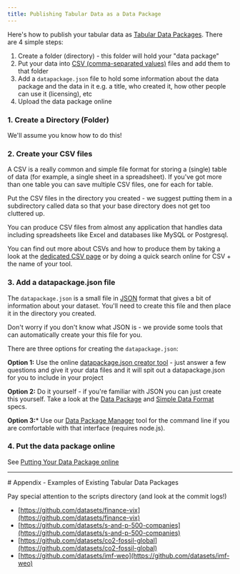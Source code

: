```yaml
---
title: Publishing Tabular Data as a Data Package
---
```


Here's how to publish your tabular data as [Tabular Data
Packages][sdf]. There are 4 simple steps:

1. Create a folder (directory) - this folder will hold your "data package"
2. Put your data into [CSV (comma-separated values)][csv]
   files and add them to that folder
3. Add a `datapackage.json` file to hold some information about the data
   package and the data in it e.g. a title, who created it, how other people
   can use it (licensing), etc
4. Upload the data package online

[csv]: /standards/csv/

### 1. Create a Directory (Folder)

We'll assume you know how to do this!

### 2. Create your CSV files

A CSV is a really common and simple file format for storing a (single) table of
data (for example, a single sheet in a spreadsheet). If you've got more than
one table you can save multiple CSV files, one for each for table.

Put the CSV files in the directory you created - we suggest putting them in a
subdirectory called data so that your base directory does not get too cluttered
up.

You can produce CSV files from almost any application that handles data including
spreadsheets like Excel and databases like MySQL or Postgresql.

You can find out more about CSVs and how to produce them by taking a look at
the [dedicated CSV page][csv] or by doing a quick search online for CSV + the
name of your tool.

### 3. Add a datapackage.json file

The `datapackage.json` is a small file in [JSON][] format that gives a bit of
information about your dataset. You'll need to create this file and then place
it in the directory you created.

<div class="alert">
Don't worry if you don't know what JSON is - we provide some tools that can
automatically create your this file for you.
</div>

There are three options for creating the `datapackage.json`:

**Option 1:** Use the online [datapackage.json creator tool][creator] - just answer
a few questions and give it your data files and it will spit out a
datapackage.json for you to include in your project

**Option 2:** Do it yourself - if you're familiar with JSON you can just create
this yourself. Take a look at the [Data Package][dp] and [Simple Data
Format][sdf] specs.

**Option 3:*** Use our [Data Package Manager][dpm] tool for the command line if you are comfortable with that interface (requires node.js).

[creator]: http://data.okfn.org/tools/create
[JSON]: http://en.wikipedia.org/wiki/JSON
[dp]: http://data.okfn.org/standards/data-package
[dpm]:  https://github.com/okfn/dpm
[sdf]: http://data.okfn.org/standards/simple-data-format

### 4. Put the data package online

See [Putting Your Data Package online][online]

[online]: /doc/publish-online

----

# Appendix - Examples of Existing Tabular Data Packages

Pay special attention to the scripts directory (and look at the commit logs!) 

- [https://github.com/datasets/finance-vix](https://github.com/datasets/finance-vix) 
- [https://github.com/datasets/s-and-p-500-companies](https://github.com/datasets/s-and-p-500-companies) 
- [https://github.com/datasets/co2-fossil-global](https://github.com/datasets/co2-fossil-global) 
- [https://github.com/datasets/imf-weo](https://github.com/datasets/imf-weo) 

